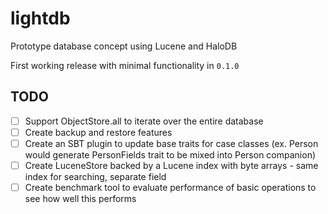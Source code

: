 # lightdb
Prototype database concept using Lucene and HaloDB

First working release with minimal functionality in `0.1.0`

## TODO
- [ ] Support ObjectStore.all to iterate over the entire database
- [ ] Create backup and restore features
- [ ] Create an SBT plugin to update base traits for case classes (ex. Person would generate PersonFields trait to be mixed into Person companion)
- [ ] Create LuceneStore backed by a Lucene index with byte arrays - same index for searching, separate field
- [ ] Create benchmark tool to evaluate performance of basic operations to see how well this performs